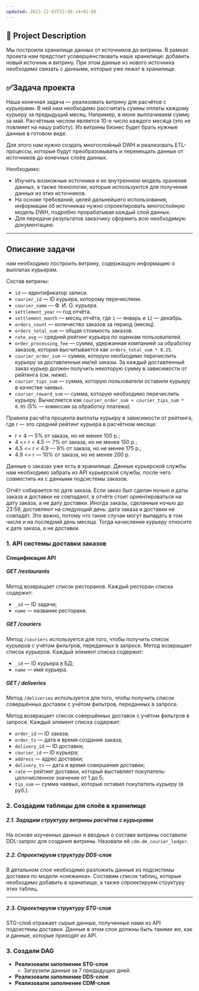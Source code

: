 ```yaml
---
updated: 2023-12-03T22:40:14+01:00
---
```

## 🧾 Project Description
Мы построили хранилище данных от источников до витрины. В рамках проекта нам предстоит усовершенствовать наше хранилище: добавить новый источник и витрину. При этом данные из нового источника необходимо связать с данными, которые уже лежат в хранилище.

## ✅Задача проекта

Наша конечная задача — реализовать витрину для расчётов с курьерами. В ней нам необходимо рассчитать суммы оплаты каждому курьеру за предыдущий месяц. Например, в июне выплачиваем сумму за май. Расчётным числом является 10-е число каждого месяца (это не повлияет на нашу работу). Из витрины бизнес будет брать нужные данные в готовом виде.

Для этого нам нужно создать многослойный DWH и реализовать ETL-процессы, которые будут преобразовывать и перемещать данные от источников до конечных слоёв данных.

Необходимо:

- Изучить возможные источники и их внутреннюю модель хранения данных, а также технологии, которые используются для получения данных из этих источников.
- На основе требований, целей дальнейшего использования, информации об источниках нужно спроектировать многослойную модель DWH, подробно прорабатывая каждый слой данных.
- Для передачи результатов заказчику оформить всю необходимую документацию.

***
## Описание задачи

нам необходимо построить витрину, содержащую информацию о выплатах курьерам.

Состав витрины:

- `id` — идентификатор записи.
- `courier_id` — ID курьера, которому перечисляем.
- `courier_name` — Ф. И. О. курьера.
- `settlement_year` — год отчёта.
- `settlement_month` — месяц отчёта, где `1` — январь и `12` — декабрь.
- `orders_count` — количество заказов за период (месяц).
- `orders_total_sum` — общая стоимость заказов.
- `rate_avg` — средний рейтинг курьера по оценкам пользователей.
- `order_processing_fee` — сумма, удержанная компанией за обработку заказов, которая высчитывается как `orders_total_sum * 0.25`.
- `courier_order_sum` — сумма, которую необходимо перечислить курьеру за доставленные им/ей заказы. За каждый доставленный заказ курьер должен получить некоторую сумму в зависимости от рейтинга (см. ниже).
- `courier_tips_sum` — сумма, которую пользователи оставили курьеру в качестве чаевых.
- `courier_reward_sum` — сумма, которую необходимо перечислить курьеру. Вычисляется как `courier_order_sum + courier_tips_sum * 0.95` (5% — комиссия за обработку платежа).

Правила расчёта процента выплаты курьеру в зависимости от рейтинга, где r — это средний рейтинг курьера в расчётном месяце:

- r < 4 — 5% от заказа, но не менее 100 р.;
- 4 <= r < 4.5 — 7% от заказа, но не менее 150 р.;
- 4.5 <= r < 4.9 — 8% от заказа, но не менее 175 р.;
- 4.9 <= r — 10% от заказа, но не менее 200 р.

Данные о заказах уже есть в хранилище. Данные курьерской службы нам необходимо забрать из API курьерской службы, после чего совместить их с данными подсистемы заказов.

Отчёт собирается по дате заказа. Если заказ был сделан ночью и даты заказа и доставки не совпадают, в отчёте стоит ориентироваться на дату заказа, а не дату доставки. Иногда заказы, сделанные ночью до 23:59, доставляют на следующий день: дата заказа и доставки не совпадёт. Это важно, потому что такие случаи могут выпадать в том числе и на последний день месяца. Тогда начисление курьеру относите к дате заказа, а не доставки.

### **1.  API системы доставки заказов**

#### **Спецификация API**

##### **GET /restaurants**

Метод возвращает список ресторанов. Каждый ресторан списка содержит:

- `_id` — ID задачи;
- `name` — название ресторана.

##### **GET /couriers**

Метод `/couriers` используется для того, чтобы получить список курьеров с учётом фильтров, переданных в запросе.
Метод возвращает список курьеров. Каждый элемент списка содержит:

- `_id` — ID курьера в БД;
- `name` — имя курьера.

##### **GET / deliveries**

Метод `/deliveries` используется для того, чтобы получить список совершённых доставок с учётом фильтров, переданных в запросе.

Метод возвращает список совершённых доставок с учётом фильтров в запросе. Каждый элемент списка содержит:

- `order_id` — ID заказа;
- `order_ts` — дата и время создания заказа;
- `delivery_id` — ID доставки;
- `courier_id` — ID курьера;
- `address` — адрес доставки;
- `delivery_ts` — дата и время совершения доставки;
- `rate` — рейтинг доставки, который выставляет покупатель: целочисленное значение от 1 до 5;
- `tip_sum` — сумма чаевых, которые оставил покупатель курьеру (в руб.).

### **2. Создадим таблицы для слоёв в хранилище**

##### **2.1. Зададим структуру витрины расчётов с курьерами**

На основе изученных данных и вводных о составе витрины составили DDL-запрос для создания витрины. Назовали её `cdm.dm_courier_ledger`.

##### **2.2. Спроектируем структуру DDS-слоя**

В детальном слое необходимо разложить данные из подсистемы доставки по модели «снежинка». Составим список таблиц, которые необходимо добавить в хранилище, а также спроектируем структуру этих таблиц.


***
##### **2.3. Спроектируем структуру STG-слоя**

STG-слой отражает сырые данные, полученные нами из API подсистемы доставки.
Данные в этом слое должны быть такими же, как и данные, которые приходят из API. 



### 3. Создали DAG


- **Реализовали заполнение STG-слоя**
	- Загрузили данные за 7 предыдущих дней.
- **Реализовали заполнение DDS-слоя**
- **Реализовали заполнение CDM-слоя**

